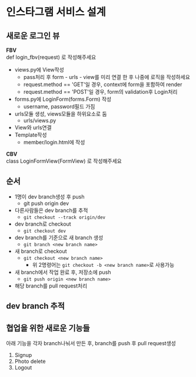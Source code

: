 # 인스타그램 서비스 설계

## 새로운 로그인 뷰

**FBV**  
def login_fbv(request) 로 작성해주세요

- views.py에 View작성
	- pass처리 후 form - urls - view를 미리 연결 한 후 나중에 로직을 작성하세요
	- request.method == 'GET'일 경우, context에 form을 포함하여 render
	- request.method == 'POST'일 경우, form의 validation후 Login처리
- forms.py에 LoginForm(forms.Form) 작성
	- username, password필드 가짐
- urls모듈 생성, views모듈을 하위요소로 둠
	- urls/views.py
- View와 urls연결
- Template작성
	- member/login.html에 작성

	
**CBV**  
class LoginFormView(FormView) 로  작성해주세요

## 순서

- 1명이 dev branch생성 후 push
	- git push origin dev
- 다른사람들은 dev branch를 추적
	- `git checkout --track origin/dev`
- dev branch로 checkout
	- `git checkout dev`
- dev branch를 기준으로 새 branch 생성
	- `git branch <new branch name>`
- 새 branch로 checkout
	- `git checkout <new branch name>`
		- 위 2명령어는 `git checkout -b <new branch name>`로 사용가능
- 새 branch에서 작업 완료 후, 저장소에 push
	- `git push origin <new branch name>`
- 해당 branch를 pull request처리

## dev branch 추적




## 협업을 위한 새로운 기능들

아래 기능을 각자 branch나눠서 만든 후, branch를 push 후 pull request생성

1. Signup
2. Photo delete
3. Logout

